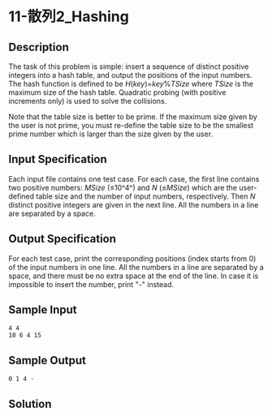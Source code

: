 # 11-散列2_Hashing

## Description

The task of this problem is simple: insert a sequence of distinct positive integers into a hash table, and output the positions of the input numbers. The hash function is defined to be *H*(*key*)=*key*%*TSize* where *TSize* is the maximum size of the hash table. Quadratic probing (with positive increments only) is used to solve the collisions.

Note that the table size is better to be prime. If the maximum size given by the user is not prime, you must re-define the table size to be the smallest prime number which is larger than the size given by the user.



## Input Specification

Each input file contains one test case. For each case, the first line contains two positive numbers: *MSize* (≤10^4^) and *N* (≤*MSize*) which are the user-defined table size and the number of input numbers, respectively. Then *N* distinct positive integers are given in the next line. All the numbers in a line are separated by a space.



## Output Specification

For each test case, print the corresponding positions (index starts from 0) of the input numbers in one line. All the numbers in a line are separated by a space, and there must be no extra space at the end of the line. In case it is impossible to insert the number, print "-" instead.



## Sample Input

```
4 4
10 6 4 15
```



## Sample Output

```
0 1 4 -
```



## Solution

```C
```

